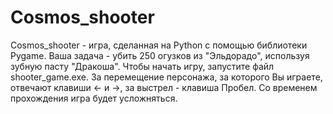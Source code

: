 # Cosmos_shooter
Cosmos_shooter - игра, сделанная на Python с помощью библиотеки Pygame. Ваша задача - убить 250 огузков из "Эльдорадо", используя зубную пасту "Дракоша". Чтобы начать игру, запустите файл shooter_game.exe. За перемещение персонажа, за которого Вы играете, отвечают клавиши <- и ->, за выстрел - клавиша Пробел. Со временем прохождения игра будет усложняться.
